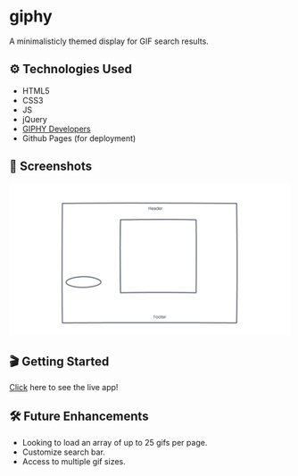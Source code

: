 # giphy

A minimalisticly themed display for GIF search results.

## ⚙️ Technologies Used
- HTML5
- CSS3
- JS
- jQuery
- [GIPHY Developers](https://developers.giphy.com/)
- Github Pages (for deployment)

## 📸 Screenshots
![wireframe](./img/wireframe.png)

## 🎬 Getting Started
[Click](https://giphy-steel.vercel.app/) here to see the live app! 

## 🛠 Future Enhancements
- Looking to load an array of up to 25 gifs per page.
- Customize search bar.
- Access to multiple gif sizes.